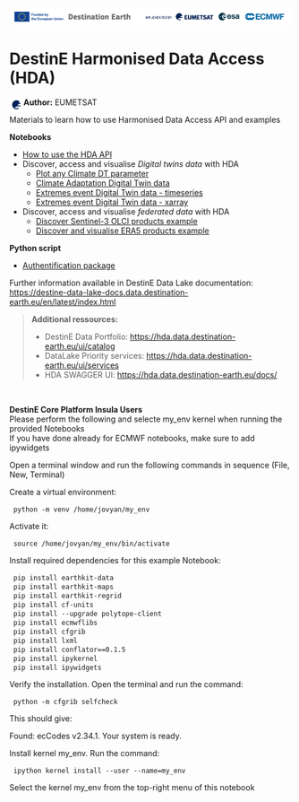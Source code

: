 <img src="../img/DestinE-banner.jpg"
     alt="Destination Earth banner"
/>

# DestinE Harmonised Data Access (HDA)

<img style="float:left; width:5%" src="../img/EUMETSAT-icon.png"/> **Author:** EUMETSAT 
<br>

Materials to learn how to use Harmonised Data Access API and examples 

**Notebooks**
- [How to use the HDA API](https://github.com/destination-earth/DestinE-DataLake-Lab/blob/main/HDA/dedl_authentication.py)  
- Discover, access and visualise *Digital twins data* with HDA
  - [Plot any Climate DT parameter](https://github.com/destination-earth/DestinE-DataLake-Lab/blob/main/HDA/ClimateDT-ParameterPlotter.ipynb)
  - [Climate Adaptation Digital Twin data](https://github.com/destination-earth/DestinE-DataLake-Lab/blob/main/HDA/DEDL-HDA-EO.ECMWF.DAT.DT_CLIMATE.ipynb)
  - [Extremes event  Digital Twin data - timeseries](https://github.com/destination-earth/DestinE-DataLake-Lab/blob/main/HDA/DEDL-HDA-EO.ECMWF.DAT.DT_EXTREMES-Series.ipynb)
  - [Extremes event  Digital Twin data - xarray](https://github.com/destination-earth/DestinE-DataLake-Lab/blob/main/HDA/DEDL-HDA-EO.ECMWF.DAT.DT_EXTREMES.ipynb)
- Discover, access and visualise *federated data* with HDA
    - [Discover Sentinel-3 OLCI products example](https://github.com/destination-earth/DestinE-DataLake-Lab/blob/main/HDA/DEDL-HDA-EO.EUM.DAT.SENTINEL-3.OL_2_WFR___.ipynb)
  - [Discover and visualise ERA5 products example](https://github.com/destination-earth/DestinE-DataLake-Lab/blob/main/HDA/DEDL-HDA-EO.ECMWF.DAT.REANALYSIS_ERA5_SINGLE_LEVELS.ipynb)

**Python script**
- [Authentification package](https://github.com/destination-earth/DestinE-DataLake-Lab/blob/main/HDA/dedl_authentication.py)



Further information available in DestinE Data Lake documentation: https://destine-data-lake-docs.data.destination-earth.eu/en/latest/index.html


>**Additional ressources:**
>- DestinE Data Portfolio: https://hda.data.destination-earth.eu/ui/catalog
>- DataLake Priority services: https://hda.data.destination-earth.eu/ui/services 
>- HDA SWAGGER UI: https://hda.data.destination-earth.eu/docs/



<br>

**DestinE Core Platform Insula Users**
<br>
Please perform the following and selecte my_env kernel when running the provided Notebooks<br>
If you have done already for ECMWF notebooks, make sure to add ipywidgets

Open a terminal window and run the following commands in sequence (File, New, Terminal)

Create a virtual environment: 
     
     python -m venv /home/jovyan/my_env

Activate it: 
     
     source /home/jovyan/my_env/bin/activate

Install required dependencies for this example Notebook:

     pip install earthkit-data
     pip install earthkit-maps
     pip install earthkit-regrid  
     pip install cf-units         
     pip install --upgrade polytope-client
     pip install ecmwflibs
     pip install cfgrib
     pip install lxml
     pip install conflator==0.1.5
     pip install ipykernel
     pip install ipywidgets

Verify the installation. Open the terminal and run the command:
     
     python -m cfgrib selfcheck

This should give:

Found: ecCodes v2.34.1.
Your system is ready.

Install kernel my_env. Run the command:

     ipython kernel install --user --name=my_env

Select the kernel my_env from the top-right menu of this notebook
